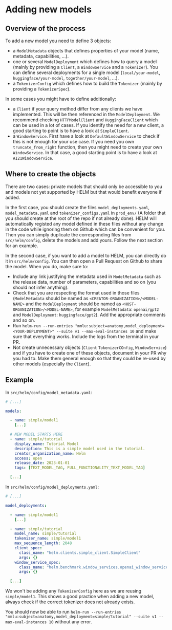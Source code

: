 # Adding new models

## Overview of the process
To add a new model you need to define 3 objects:
* a `ModelMetadata` objects that defines properties of your model (name, metadata, capabilities, ...).
* one or several `ModelDeployment` which defines how to query a model (mainly by providing a `Client`, a `WindowService` and a `Tokenizer`). You can define several deployments for a single model (`local/your-model`, `huggingface/your-model`, `together/your-model`, ...).
* a `TokenizerConfig` which defines how to build the `Tokenizer` (mainly by providing a `TokenizerSpec`).

In some cases you might have to define additionally:
* a `Client` if your query method differ from any clients we have implemented. This will be then referenced in the `ModelDeployment`. We recommend checking `HTTPModelClient` and `HuggingFaceClient` which can be used in a lot of cases. If you identify the need for a new client, a good starting to point is to have a look at `SimpleClient`.
* a `WindowService`. First have a look at `DefaultWindowService` to check if this is not enough for your use case. If you need you own `truncate_from_right` function, then you might need to create your own `WindowService`. In that case, a good starting point is to have a look at `AI21WindowService`.


## Where to create the objects
There are two cases: private models that should only be accessible to you and models not yet supported by HELM but that would benefit everyone if added.

In the first case, you should create the files `model_deployments.yaml`, `model_metadata.yaml` and `tokenizer_configs.yaml` in `prod_env/` (A folder that you should create at the root of the repo if not already done). HELM will automatically registed any model defined in these files without any change in the code while ignoring them on Github which can be convenient for you. Then you can simply duplicate the corresponding files from `src/helm/config`, delete the models and add yours. Follow the next section for an example.

In the second case, if you want to add a model to HELM, you can directly do it in `src/helm/config`. You can then open a Pull Request on Github to share the model. When you do, make sure to:
* Include any link justifying the metadata used in `ModelMetadata` such as the release data, number of parameters, capabilities and so on (you should not infer anything).
* Check that you are respecting the format used in those files (`ModelMetadata` should be named as `<CREATOR-ORGANIZATION>/<MODEL-NAME>` and the `ModelDeployment` should be named as `<HOST-ORGANIZATION>/<MODEL-NAME>`, for example `ModelMetadata`: `openai/gpt2` and `ModelDeployment`: `huggingface/gpt2`). Add the appropriate comments and so on.
* Run `helm-run --run-entries "mmlu:subject=anatomy,model_deployment=<YOUR-DEPLOYMENT>" --suite v1 --max-eval-instances 10` and make sure that everything works. Include the logs from the terminal in your PR.
* Not create unnecessary objects (`Client` `TokenizerCOnfig`, `WindowService`) and if you have to create one of these objects, document in your PR why you had to. Make them general enough so that they could be re-used by other models (especially the `Client`).


## Example

In `src/helm/config/model_metadata.yaml`:
```yaml
# [...]

models:

  - name: simple/model1
    [...]

  # NEW MODEL STARTS HERE
  - name: simple/tutorial
    display_name: Tutorial Model
    description: This is a simple model used in the tutorial.
    creator_organization_name: Helm
    access: open
    release_date: 2023-01-01
    tags: [TEXT_MODEL_TAG, FULL_FUNCTIONALITY_TEXT_MODEL_TAG]

  [...]
```

In `src/helm/config/model_deployments.yaml`:
```yaml
# [...]

model_deployments:

  - name: simple/model1
    [...]

  - name: simple/tutorial
    model_name: simple/tutorial
    tokenizer_name: simple/model1
    max_sequence_length: 2048
    client_spec:
      class_name: "helm.clients.simple_client.SimpleClient"
      args: {}
    window_service_spec:
      class_name: "helm.benchmark.window_services.openai_window_service.OpenAIWindowService"
      args: {}

  [...]
```

We won't be adding any `TokenizerConfig` here as we are reusing `simple/model1`. This shows a good practice when adding a new model, always check if the correct tokenizer does not already exists.

You should now be able to run `helm-run --run-entries "mmlu:subject=anatomy,model_deployment=simple/tutorial" --suite v1 --max-eval-instances 10` without any error.



